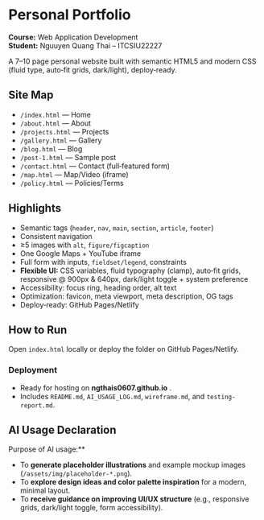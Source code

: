 # Personal Portfolio 
**Course:** Web Application Development   
**Student:** Nguuyen Quang Thai – ITCSIU22227 

A 7–10 page personal website built with semantic HTML5 and modern CSS (fluid type, auto‑fit grids, dark/light), deploy‑ready.

## Site Map
- `/index.html` — Home
- `/about.html` — About
- `/projects.html` — Projects
- `/gallery.html` — Gallery
- `/blog.html` — Blog
- `/post-1.html` — Sample post
- `/contact.html` — Contact (full‑featured form)
- `/map.html` — Map/Video (iframe)
- `/policy.html` — Policies/Terms

## Highlights
- Semantic tags (`header`, `nav`, `main`, `section`, `article`, `footer`)
- Consistent navigation
- ≥5 images with `alt`, `figure/figcaption`
- One Google Maps + YouTube iframe
- Full form with inputs, `fieldset/legend`, constraints
- **Flexible UI:** CSS variables, fluid typography (clamp), auto‑fit grids, responsive @ 900px & 640px, dark/light toggle + system preference
- Accessibility: focus ring, heading order, alt text
- Optimization: favicon, meta viewport, meta description, OG tags
- Deploy‑ready: GitHub Pages/Netlify

## How to Run
Open `index.html` locally or deploy the folder on GitHub Pages/Netlify.

###  Deployment
- Ready for hosting on **ngthais0607.github.io** .  
- Includes `README.md`, `AI_USAGE_LOG.md`, `wireframe.md`, and `testing-report.md`.

##  AI Usage Declaration
Purpose of AI usage:**
- To **generate placeholder illustrations** and example mockup images (`/assets/img/placeholder-*.png`).
- To **explore design ideas and color palette inspiration** for a modern, minimal layout.
- To **receive guidance on improving UI/UX structure** (e.g., responsive grids, dark/light toggle, form accessibility).